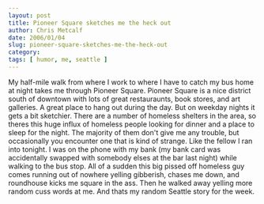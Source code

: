 ```yaml
---
layout: post
title: Pioneer Square sketches me the heck out
author: Chris Metcalf
date: 2006/01/04
slug: pioneer-square-sketches-me-the-heck-out
category: 
tags: [ humor, me, seattle ]
---
```


My half-mile walk from where I work to where I have to catch my bus home at night takes me through Pioneer Square. Pioneer Square is a nice district south of downtown with lots of great restauraunts, book stores, and art galleries. A great place to hang out during the day.
But on weekday nights it gets a bit sketchier. There are a number of homeless shelters in the area, so theres this huge influx of homeless people looking for dinner and a place to sleep for the night. The majority of them don't give me any trouble, but occasionally you encounter one that is kind of strange.
Like the fellow I ran into tonight. I was on the phone with my bank (my bank card was accidentally swapped with somebody elses at the bar last night) while walking to the bus stop. All of a sudden this big pissed off homeless guy comes running out of nowhere yelling gibberish, chases me down, and roundhouse kicks me square in the ass. Then he walked away yelling more random cuss words at me.
And thats my random Seattle story for the week.
